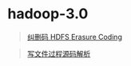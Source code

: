 # hadoop-3.0

> [纠删码 HDFS Erasure Coding](https://github.com/markfengyunzhou/hadoop-3.0/blob/master/ErasureCoding.md)

> [写文件过程源码解析](https://github.com/markfengyunzhou/hadoop-3.0/blob/master/%E5%86%99%E6%96%87%E4%BB%B6%E6%BA%90%E7%A0%81%E8%A7%A3%E6%9E%90.md)
